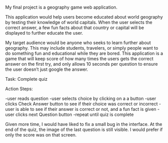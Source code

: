 My final project is a geography game web application.

This application would help users become educated about world geography by testing their knowledge of world capitals. When the user selects the correct answer, a few fun facts about that country or capital will be displayed to further educate the user.

My target audience would be anyone who seeks to learn further about geography. This may include students, travelers, or simply people want to do something fun and educational while they are bored. This application is a game that will keep score of how many times the users gets the correct answer on the first try, and only allows 10 seconds per question to ensure the user doesn’t just google the answer.

Task: Complete quiz

Action Steps:

-user reads question
-user selects choice by clicking on a a button
-user clicks Check Answer button to see if their choice was correct or incorrect
-user is able to see if their answer is correct or not, and a fun fact is given
-user clicks next Question button
-repeat until quiz is complete

Given more time, I would have liked to fix a small bug in the interface. At the end of the quiz, the image of the last question is still visible. I would prefer if only the score was on that screen. 
